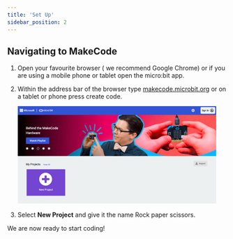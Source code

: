 ```yaml
---
title: 'Set Up'
sidebar_position: 2
---
```


## Navigating to MakeCode

1. Open your favourite browser ( we recommend Google Chrome) or if you are using a mobile phone or tablet open the micro:bit app.

2. Within the address bar of the browser type [makecode.microbit.org](https://makecode.microbit.org/) or on a tablet or phone press create code.

   ![MakeCode website preview](./img/MakeCodeWebsite.png)

3. Select **New Project** and give it the name Rock paper scissors.

We are now ready to start coding!